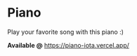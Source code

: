 # Piano

Play your favorite song with this piano :)

**Available @** https://piano-iota.vercel.app/
